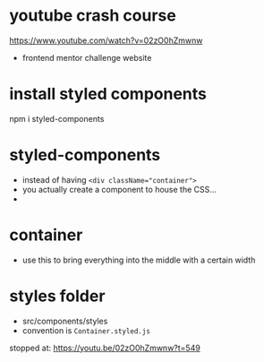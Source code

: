 # youtube crash course

https://www.youtube.com/watch?v=02zO0hZmwnw

- frontend mentor challenge website

# install styled components

npm i styled-components

# styled-components

- instead of having `<div className="container">`
- you actually create a component to house the CSS...
-

# container

- use this to bring everything into the middle with a certain width

# styles folder

- src/components/styles
- convention is `Container.styled.js`

stopped at:
https://youtu.be/02zO0hZmwnw?t=549
